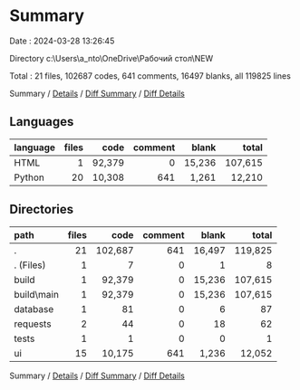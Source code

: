 # Summary

Date : 2024-03-28 13:26:45

Directory c:\\Users\\a_nto\\OneDrive\\Рабочий стол\\NEW

Total : 21 files,  102687 codes, 641 comments, 16497 blanks, all 119825 lines

Summary / [Details](details.md) / [Diff Summary](diff.md) / [Diff Details](diff-details.md)

## Languages
| language | files | code | comment | blank | total |
| :--- | ---: | ---: | ---: | ---: | ---: |
| HTML | 1 | 92,379 | 0 | 15,236 | 107,615 |
| Python | 20 | 10,308 | 641 | 1,261 | 12,210 |

## Directories
| path | files | code | comment | blank | total |
| :--- | ---: | ---: | ---: | ---: | ---: |
| . | 21 | 102,687 | 641 | 16,497 | 119,825 |
| . (Files) | 1 | 7 | 0 | 1 | 8 |
| build | 1 | 92,379 | 0 | 15,236 | 107,615 |
| build\\main | 1 | 92,379 | 0 | 15,236 | 107,615 |
| database | 1 | 81 | 0 | 6 | 87 |
| requests | 2 | 44 | 0 | 18 | 62 |
| tests | 1 | 1 | 0 | 0 | 1 |
| ui | 15 | 10,175 | 641 | 1,236 | 12,052 |

Summary / [Details](details.md) / [Diff Summary](diff.md) / [Diff Details](diff-details.md)